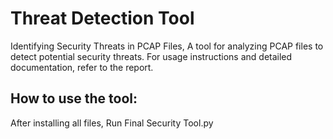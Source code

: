 # Threat Detection Tool
Identifying Security Threats in PCAP Files,
A tool for analyzing PCAP files to detect potential security threats.
For usage instructions and detailed documentation, refer to the report.

## How to use the tool:
After installing all files, Run Final Security Tool.py

